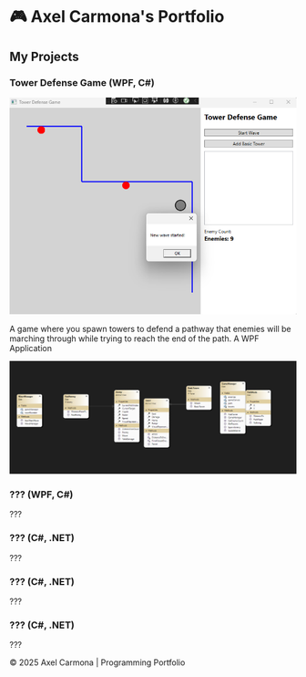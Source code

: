 <!DOCTYPE html>
<html lang="en">
<h
</head>
<body>
    <div class="container">
        <h1>🎮 Axel Carmona's Portfolio </h1>
        <h2>My Projects</h2>
        <div class="project-card">
            <h3> Tower Defense Game (WPF, C#)</h3>
             <p align="center"><img src="https://github.com/CrazyPhrog/AxelCarmona.github.io/blob/main/TowerDefense.png"></p>
            <p>A game where you spawn towers to defend a pathway that enemies will be marching through while trying to reach the end of the path. A WPF Application</p>
            <p align="center"><img src="https://github.com/CrazyPhrog/AxelCarmona.github.io/blob/main/ClassDiagramTower.png"></p>
        </div>
        <div class="project-card">
            <h3> ??? (WPF, C#)</h3>
            <p>???</p>
        </div>
        <div class="project-card">
            <h3> ??? (C#, .NET)</h3>
            <p>???</p>
        </div>
           <div class="project-card">
            <h3> ??? (C#, .NET)</h3>
            <p>???</p>
        </div>
           <div class="project-card">
            <h3> ??? (C#, .NET)</h3>
            <p>???</p>
        </div>
        <footer>
            © 2025 Axel Carmona | Programming Portfolio
        </footer>
    </div>
</body>
</html>

